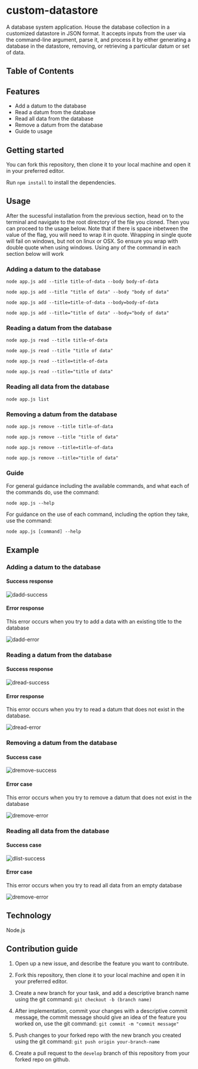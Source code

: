 # custom-datastore
A database system application. House the database collection in a customized datastore in JSON format. It accepts inputs from the user via the command-line argument, parse it, and process it by either generating a database in the datastore, removing, or retrieving a particular datum or set of data.
## Table of Contents
## Features
* Add a datum to the database
* Read a datum from the database
* Read all data from the database
* Remove a datum from the database
* Guide to usage
## Getting started
You can fork this repository, then clone it to your local machine and open it in your preferred editor.

Run `npm install` to install the dependencies.
## Usage
After the sucessful installation from the previous section, head on to the terminal and navigate to the root directory of the file you cloned. Then you can proceed to the usage below. Note that if there is space inbetween the value of the flag, you will need to wrap it in quote. Wrapping in single quote will fail on windows, but not on linux or OSX. So ensure you wrap with double quote when using windows. Using any of the command in each section below will work
###  Adding a datum to the database
`node app.js add --title title-of-data --body body-of-data`

`node app.js add --title "title of data" --body "body of data"`

`node app.js add --title=title-of-data --body=body-of-data`

`node app.js add --title="title of data" --body="body of data"`
### Reading a datum from the database
`node app.js read --title title-of-data`

`node app.js read --title "title of data"`

`node app.js read --title=title-of-data`

`node app.js read --title="title of data"`
### Reading all data from the database
`node app.js list`
### Removing a datum from the database
`node app.js remove --title title-of-data`

`node app.js remove --title "title of data"`

`node app.js remove --title=title-of-data`

`node app.js remove --title="title of data"`
### Guide
For general guidance including the available commands, and what each of the commands do, use the command:

`node app.js --help`

For guidance on the use of each command, including the option they take, use the command:

`node app.js [command] --help`
## Example
###  Adding a datum to the database
#### Success response
![dadd-success](https://user-images.githubusercontent.com/46408547/198370608-e4dffbbd-8e5d-4e6b-b9e1-b6e883a10a58.JPG)
#### Error response
This error occurs when you try to add a data with an existing title to the database

![dadd-error](https://user-images.githubusercontent.com/46408547/198370855-60551806-04d0-4913-862e-fdeac484820c.JPG)
### Reading a datum from the database
#### Success response
![dread-success](https://user-images.githubusercontent.com/46408547/198497577-5013e970-7629-4e30-b2ff-1134a7051b6d.JPG)
#### Error response
This error occurs when you try to read a datum that does not exist in the database.

![dread-error](https://user-images.githubusercontent.com/46408547/198500679-4257b10d-4c81-421b-bdee-e0fd5a397f07.JPG)
### Removing a datum from the database
#### Success case
![dremove-success](https://user-images.githubusercontent.com/46408547/198501059-53bc96c7-8c45-4e87-b02d-6a81238b7448.JPG)
#### Error case
This error occurs when you try to remove a datum that does not exist in the database

![dremove-error](https://user-images.githubusercontent.com/46408547/198501354-3eb05ca3-231a-42bb-8c0d-a348a28e20bc.JPG)
### Reading all data from the database
#### Success case
![dlist-success](https://user-images.githubusercontent.com/46408547/198501679-cb02edf4-e775-46c1-a8a7-af2600ad95a4.JPG)
#### Error case
This error occurs when you try to read all data from an empty database

![dremove-error](https://user-images.githubusercontent.com/46408547/198565531-01a76fbe-e341-4cc1-b452-68ad1a842991.JPG)
## Technology
Node.js
## Contribution guide
1. Open up a new issue, and describe the feature you want to contribute.
 
2. Fork this repository, then clone it to your local machine and open it in your preferred editor.

4. Create a new branch for your task, and add a descriptive branch name using the git command: `git checkout -b (branch name)`

5. After implementation, commit your changes with a descriptive commit message, the commit message should give an idea of the feature you worked on, use the git command: `git commit -m "commit message"`

6. Push changes to your forked repo with the new branch you created using the git command: `git push origin your-branch-name`

7. Create a pull request to the `develop` branch of this repository from your forked repo on github.
